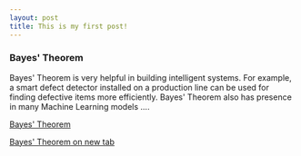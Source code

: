 ```yaml
---
layout: post
title: This is my first post!
---
```


### Bayes' Theorem  
Bayes' Theorem is very helpful in building intelligent systems.  For example, a smart defect detector installed on a production line can be used for finding defective items more efficiently. Bayes' Theorem also has presence in many Machine Learning models ....   

[Bayes' Theorem](https://franklu2014.github.io/blog01/src/Bayes_Theorem.html)  
  
<a href="https://franklu2014.github.io/blog01/src/Bayes_Theorem.html" target="_blank">Bayes' Theorem on new tab</a>
